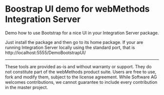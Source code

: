 # Boostrap UI demo for webMethods Integration Server

Demo how to use Bootstrap for a nice UI in your Integration Server package.

Just install the package and then go to its home package. If your are running
Integration Server locally using the standard port, that is http://localhost:5555/DemoBootstrapUI/

_____________________
These tools are provided as-is and without warranty or support. They do not constitute part of the webMethods product suite. Users are free to use, fork and modify them, subject to the license agreement. While Software AG welcomes contributions, we cannot guarantee to include every contribution in the master project.
